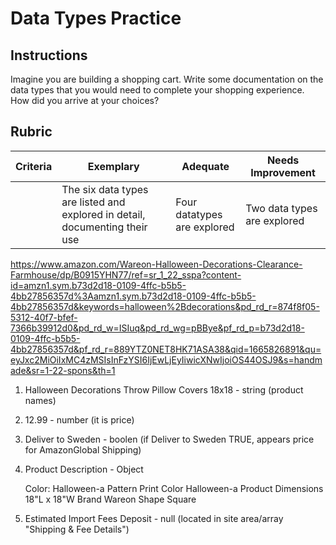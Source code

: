 # Data Types Practice

## Instructions

Imagine you are building a shopping cart. Write some documentation on the data types that you would need to complete your shopping experience. How did you arrive at your choices?

## Rubric

Criteria | Exemplary | Adequate | Needs Improvement
--- | --- | --- | -- |
||The six data types are listed and explored in detail, documenting their use|Four datatypes are explored|Two data types are explored|

https://www.amazon.com/Wareon-Halloween-Decorations-Clearance-Farmhouse/dp/B0915YHN77/ref=sr_1_22_sspa?content-id=amzn1.sym.b73d2d18-0109-4ffc-b5b5-4bb27856357d%3Aamzn1.sym.b73d2d18-0109-4ffc-b5b5-4bb27856357d&keywords=halloween%2Bdecorations&pd_rd_r=874f8f05-5312-40f7-bfef-7366b39912d0&pd_rd_w=ISIuq&pd_rd_wg=pBBye&pf_rd_p=b73d2d18-0109-4ffc-b5b5-4bb27856357d&pf_rd_r=889YTZ0NET8HK71ASA38&qid=1665826891&qu=eyJxc2MiOiIxMC4zMSIsInFzYSI6IjEwLjEyIiwicXNwIjoiOS44OSJ9&s=handmade&sr=1-22-spons&th=1

1. Halloween Decorations Throw Pillow Covers 18x18 - string (product names)
2. 12.99 - number (it is price)
3. Deliver to Sweden - boolen (if Deliver to Sweden TRUE, appears price for AmazonGlobal Shipping)
4. Product Description - Object

    Color: Halloween-a
    Pattern	Print
    Color	Halloween-a
    Product Dimensions	18"L x 18"W
    Brand	Wareon
    Shape	Square       
5. Estimated Import Fees Deposit - null (located in site area/array "Shipping & Fee Details")

